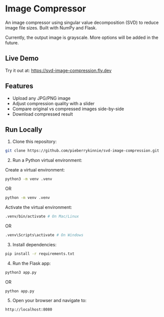 # Image Compressor

An image compressor using singular value decomposition (SVD) to reduce image file sizes. Built with NumPy and Flask.

Currently, the output image is grayscale. More options will be added in the future.

## Live Demo

Try it out at: https://svd-image-compression.fly.dev

## Features

- Upload any JPG/PNG image
- Adjust compression quality with a slider
- Compare original vs compressed images side-by-side
- Download compressed result

## Run Locally

1. Clone this repository:

```bash
git clone https://github.com/pieberrykinnie/svd-image-compression.git
```

2. Run a Python virtual environment:

Create a virtual environment:

```bash
python3 -m venv .venv
```

OR

```bash
python -m venv .venv
``` 

Activate the virtual environment:

```bash
.venv/bin/activate # On Mac/Linux
```

OR

```bash
.venv\Scripts\activate # On Windows 
```

3. Install dependencies:

```bash
pip install -r requirements.txt
```

4. Run the Flask app:

```bash
python3 app.py
```

OR

```bash
python app.py
```

5. Open your browser and navigate to:

```bash
http://localhost:8080
```